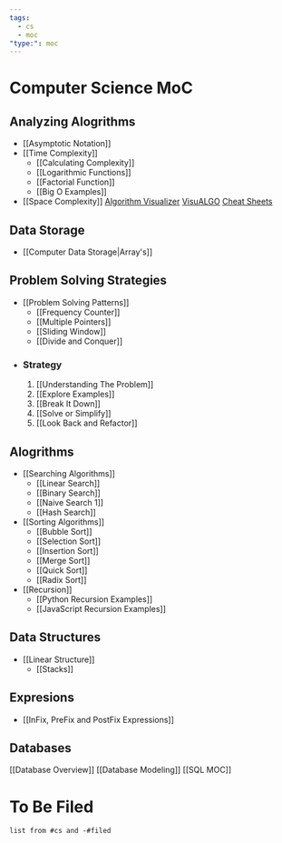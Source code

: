 ```yaml
---
tags:
  - cs
  - moc
"type:": moc
---
```

# Computer Science MoC

## Analyzing Alogrithms 
- [[Asymptotic Notation]]
- [[Time Complexity]]
	- [[Calculating Complexity]]
	- [[Logarithmic Functions]]
	- [[Factorial Function]]
	- [[Big O Examples]]
- [[Space Complexity]]
[Algorithm Visualizer](https://algorithm-visualizer.org/brute-force/breadth-first-search)
[VisuALGO](https://visualgo.net/en)
[Cheat Sheets](https://www.bigocheatsheet.com/)
## Data Storage
- [[Computer Data Storage|Array's]]

## Problem Solving Strategies
- [[Problem Solving Patterns]]
	- [[Frequency Counter]]
	- [[Multiple Pointers]]
	- [[Sliding Window]]
	- [[Divide and Conquer]]
- ### Strategy
	1. [[Understanding The Problem]]
	2. [[Explore Examples]]
	3. [[Break It Down]]
	4. [[Solve or Simplify]]
	5. [[Look Back and Refactor]]

## Alogrithms
- [[Searching Algorithms]]
	- [[Linear Search]]
	- [[Binary Search]]
	- [[Naive Search 1]]
	- [[Hash Search]]
- [[Sorting Algorithms]] 
	- [[Bubble Sort]]
	- [[Selection Sort]]
	- [[Insertion Sort]]
	- [[Merge Sort]]
	- [[Quick Sort]]
	- [[Radix Sort]]
- [[Recursion]]
	- [[Python Recursion Examples]]
	- [[JavaScript Recursion Examples]]

## Data Structures
- [[Linear Structure]]
	- [[Stacks]]

## Expresions
- [[InFix, PreFix and PostFix Expressions]]
## Databases
[[Database Overview]]
[[Database Modeling]]
[[SQL MOC]]





# To Be Filed
```dataview
list from #cs and -#filed
```
